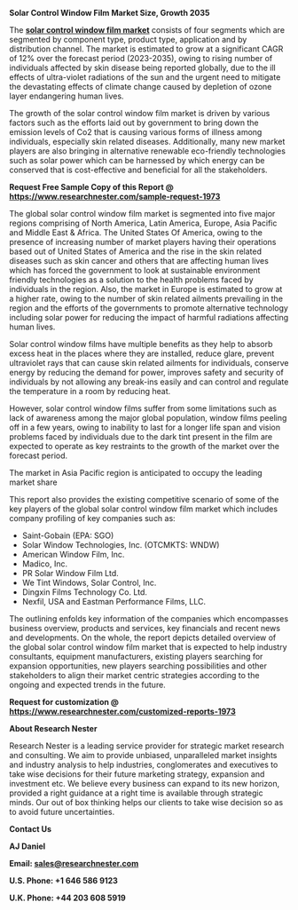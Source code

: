 ﻿**Solar Control Window Film Market Size, Growth 2035**

The [**solar control window film market**](https://www.researchnester.com/reports/solar-control-window-film-market/1973) consists of four segments which are segmented by component type, product type, application and by distribution channel. The market is estimated to grow at a significant CAGR of 12% over the forecast period (2023-2035), owing to rising number of individuals affected by skin disease being reported globally, due to the ill effects of ultra-violet radiations of the sun and the urgent need to mitigate the devastating effects of climate change caused by depletion of ozone layer endangering human lives.

The growth of the solar control window film market is driven by various factors such as the efforts laid out by government to bring down the emission levels of Co2 that is causing various forms of illness among individuals, especially skin related diseases. Additionally, many new market players are also bringing in alternative renewable eco-friendly technologies such as solar power which can be harnessed by which energy can be conserved that is cost-effective and beneficial for all the stakeholders.

**Request Free Sample Copy of this Report @ <https://www.researchnester.com/sample-request-1973>** 

The global solar control window film market is segmented into five major regions comprising of North America, Latin America, Europe, Asia Pacific and Middle East & Africa. The United States Of America, owing to the presence of increasing number of market players having their operations based out of United States of America and the rise in the skin related diseases such as skin cancer and others that are affecting human lives which has forced the government to look at sustainable environment friendly technologies as a solution to the health problems faced by individuals in the region. Also, the market in Europe is estimated to grow at a higher rate, owing to the number of skin related ailments prevailing in the region and the efforts of the governments to promote alternative technology including solar power for reducing the impact of harmful radiations affecting human lives.

Solar control window films have multiple benefits as they help to absorb excess heat in the places where they are installed, reduce glare, prevent ultraviolet rays that can cause skin related ailments for individuals, conserve energy by reducing the demand for power, improves safety and security of individuals by not allowing any break-ins easily and can control and regulate the temperature in a room by reducing heat.

However, solar control window films suffer from some limitations such as lack of awareness among the major global population, window films peeling off in a few years, owing to inability to last for a longer life span and vision problems faced by individuals due to the dark tint present in the film are expected to operate as key restraints to the growth of the market over the forecast period.

The market in Asia Pacific region is anticipated to occupy the leading market share

This report also provides the existing competitive scenario of some of the key players of the global solar control window film market which includes company profiling of key companies such as:

- Saint-Gobain (EPA: SGO)
- Solar Window Technologies, Inc. (OTCMKTS: WNDW)
- American Window Film, Inc.
- Madico, Inc.
- PR Solar Window Film Ltd.
- We Tint Windows, Solar Control, Inc.
- Dingxin Films Technology Co. Ltd.
- Nexfil, USA and Eastman Performance Films, LLC.

The outlining enfolds key information of the companies which encompasses business overview, products and services, key financials and recent news and developments. On the whole, the report depicts detailed overview of the global solar control window film market that is expected to help industry consultants, equipment manufacturers, existing players searching for expansion opportunities, new players searching possibilities and other stakeholders to align their market centric strategies according to the ongoing and expected trends in the future.

**Request for customization @ <https://www.researchnester.com/customized-reports-1973>** 

**About Research Nester**

Research Nester is a leading service provider for strategic market research and consulting. We aim to provide unbiased, unparalleled market insights and industry analysis to help industries, conglomerates and executives to take wise decisions for their future marketing strategy, expansion and investment etc. We believe every business can expand to its new horizon, provided a right guidance at a right time is available through strategic minds. Our out of box thinking helps our clients to take wise decision so as to avoid future uncertainties.


**Contact Us**

**AJ Daniel**

**Email: sales@researchnester.com**

**U.S. Phone: +1 646 586 9123**

**U.K. Phone: +44 203 608 5919**
